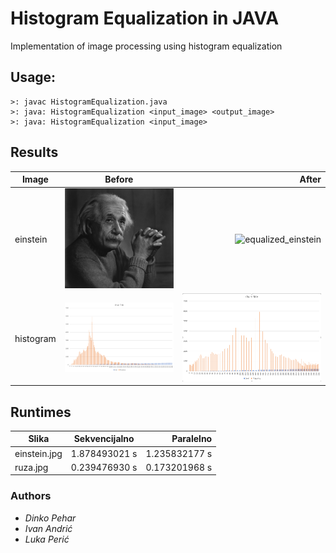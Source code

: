 # Histogram Equalization in JAVA

Implementation of image processing using histogram equalization

## Usage:

    >: javac HistogramEqualization.java
    >: java: HistogramEqualization <input_image> <output_image>
    >: java: HistogramEqualization <input_image>

## Results

| Image          | Before           | After  |
| -------------  |:-------------:| -----:|
| einstein       | ![einstein](https://github.com/PinkFrojd/HistogramEqualizationJava/blob/master/images/einstein.jpg) | ![equalized_einstein](https://github.com/PinkFrojd/HistogramEqualizationJava/blob/master/images/equalized_einstein.jpg)
| histogram      | ![histogram](https://github.com/PinkFrojd/HistogramEqualizationJava/blob/master/histograms/histogram.png)     | ![histogram_equalized](https://github.com/PinkFrojd/HistogramEqualizationJava/blob/master/histograms/histogram_equalized.png) |

## Runtimes

| Slika | Sekvencijalno | Paralelno |
| -------------  |:-------------:| -----:|
| einstein.jpg | 1.878493021 s | 1.235832177 s |
| ruza.jpg | 0.239476930 s | 0.173201968 s |


### Authors

 - *Dinko Pehar*
 - *Ivan Andrić*
 - *Luka Perić*
